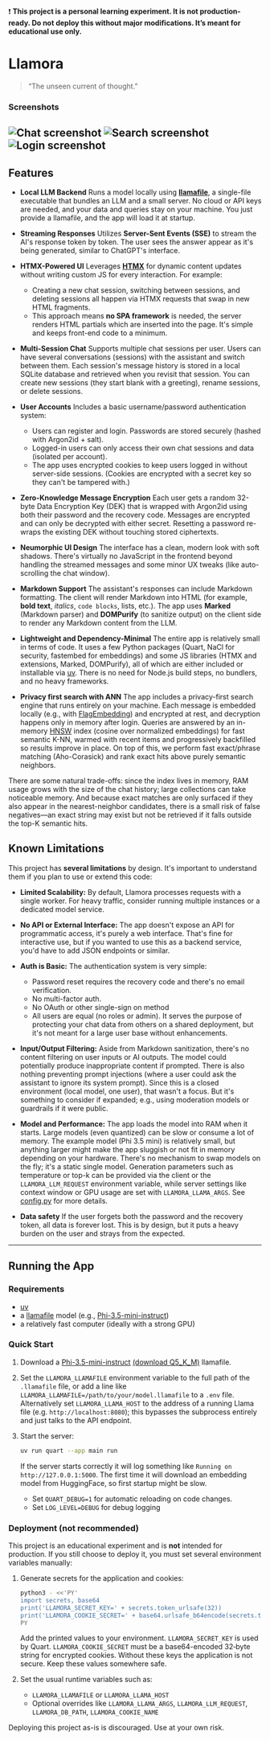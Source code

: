 ❗ **This project is a personal learning experiment. It is not production-ready. Do not deploy this without major modifications. It’s meant for educational use only.**

# Llamora

> “The unseen current of thought.”



### Screenshots

![Chat screenshot](./doc/screenshots/chat.png)
![Search screenshot](./doc/screenshots/search.png)
![Login screenshot](./doc/screenshots/login.png)
---

## Features

- **Local LLM Backend** Runs a model locally using [**llamafile**](https://github.com/Mozilla-Ocho/llamafile), a single-file executable that bundles an LLM and a small server. No cloud or API keys are needed, and your data and queries stay on your machine. You just provide a llamafile, and the app will load it at startup.

- **Streaming Responses** Utilizes **Server-Sent Events (SSE)** to stream the AI's response token by token. The user sees the answer appear as it's being generated, similar to ChatGPT's interface.

- **HTMX-Powered UI** Leverages [**HTMX**](https://htmx.org/) for dynamic content updates without writing custom JS for every interaction. For example:

  - Creating a new chat session, switching between sessions, and deleting sessions all happen via HTMX requests that swap in new HTML fragments.
  - This approach means **no SPA framework** is needed, the server renders HTML partials which are inserted into the page. It's simple and keeps front-end code to a minimum.

- **Multi-Session Chat** Supports multiple chat sessions per user. Users can have several conversations (sessions) with the assistant and switch between them. Each session's message history is stored in a local SQLite database and retrieved when you revisit that session. You can create new sessions (they start blank with a greeting), rename sessions, or delete sessions.

- **User Accounts**  Includes a basic username/password authentication system:

  - Users can register and login. Passwords are stored securely (hashed with Argon2id + salt).
  - Logged-in users can only access their own chat sessions and data (isolated per account).
  - The app uses encrypted cookies to keep users logged in without server-side sessions. (Cookies are encrypted with a secret key so they can't be tampered with.)

- **Zero-Knowledge Message Encryption** Each user gets a random 32-byte Data Encryption Key (DEK) that is wrapped with Argon2id using both their password and the recovery code. Messages are encrypted and can only be decrypted with either secret. Resetting a password re-wraps the existing DEK without touching stored ciphertexts.

- **Neumorphic UI Design** The interface has a clean, modern look with soft shadows. There's virtually no JavaScript in the frontend beyond handling the streamed messages and some minor UX tweaks (like auto-scrolling the chat window).

- **Markdown Support** The assistant's responses can include Markdown formatting. The client will render Markdown into HTML (for example, **bold text**, *italics*, `code blocks`, lists, etc.). The app uses **Marked** (Markdown parser) and **DOMPurify** (to sanitize output) on the client side to render any Markdown content from the LLM.

- **Lightweight and Dependency-Minimal** The entire app is relatively small in terms of code. It uses a few Python packages (Quart, NaCl for security, fastembed for embeddings) and some JS libraries (HTMX and extensions, Marked, DOMPurify), all of which are either included or installable via [uv](https://docs.astral.sh/uv/). There is no need for Node.js build steps, no bundlers, and no heavy frameworks.

- **Privacy first search with ANN** The app includes a privacy-first search engine that runs entirely on your machine. Each message is embedded locally (e.g., with [FlagEmbedding](https://huggingface.co/BAAI/bge-small-en-v1.5)) and encrypted at rest, and decryption happens only in memory after login. Queries are answered by an in-memory [HNSW](https://github.com/nmslib/hnswlib) index (cosine over normalized embeddings) for fast semantic K-NN, warmed with recent items and progressively backfilled so results improve in place. On top of this, we perform fast exact/phrase matching (Aho-Corasick) and rank exact hits above purely semantic neighbors.

There are some natural trade-offs: since the index lives in memory, RAM usage grows with the size of the chat history; large collections can take noticeable memory. And because exact matches are only surfaced if they also appear in the nearest-neighbor candidates, there is a small risk of false negatives—an exact string may exist but not be retrieved if it falls outside the top-K semantic hits.


## Known Limitations

This project has **several limitations** by design. It's important to understand them if you plan to use or extend this code:

- **Limited Scalability:** By default, Llamora processes requests with a single worker. For heavy traffic, consider running multiple instances or a dedicated model service.

- **No API or External Interface:** The app doesn't expose an API for programmatic access, it's purely a web interface. That's fine for interactive use, but if you wanted to use this as a backend service, you'd have to add JSON endpoints or similar.

- **Auth is Basic:** The authentication system is very simple:

  - Password reset requires the recovery code and there's no email verification.
  - No multi-factor auth.
  - No OAuth or other single-sign on method
  - All users are equal (no roles or admin). It serves the purpose of protecting your chat data from others on a shared deployment, but it's not meant for a large user base without enhancements.

- **Input/Output Filtering:** Aside from Markdown sanitization, there's no content filtering on user inputs or AI outputs. The model could potentially produce inappropriate content if prompted. There is also nothing preventing prompt injections (where a user could ask the assistant to ignore its system prompt). Since this is a closed environment (local model, one user), that wasn't a focus. But it's something to consider if expanded; e.g., using moderation models or guardrails if it were public.

- **Model and Performance:** The app loads the model into RAM when it starts. Large models (even quantized) can be slow or consume a lot of memory. The example model (Phi 3.5 mini) is relatively small, but anything larger might make the app sluggish or not fit in memory depending on your hardware. There's no mechanism to swap models on the fly; it's a static single model. Generation parameters such as temperature or top-k can be provided via the client or the ``LLAMORA_LLM_REQUEST`` environment variable, while server settings like context window or GPU usage are set with ``LLAMORA_LLAMA_ARGS``.
See [config.py](./config.py) for more details.

- **Data safety** If the user forgets both the password and the recovery token, all data is forever lost. This is by design, but it puts a heavy burden on the user and strays from the expected.
---

## Running the App

### Requirements

- [uv](https://docs.astral.sh/uv/)
- a [llamafile](https://github.com/Mozilla-Ocho/llamafile) model (e.g., [Phi-3.5-mini-instruct](https://huggingface.co/Mozilla/Phi-3-mini-4k-instruct-llamafile))
- a relatively fast computer (ideally with a strong GPU)

### Quick Start

1. Download a [Phi-3.5-mini-instruct](https://huggingface.co/microsoft/Phi-3.5-mini-instruct) [(download Q5_K_M)](https://huggingface.co/Mozilla/Phi-3-mini-4k-instruct-llamafile/resolve/main/Phi-3-mini-4k-instruct.Q5_K_M.llamafile) llamafile.
2. Set the `LLAMORA_LLAMAFILE` environment variable to the full path of the `.llamafile` file, or add a line like `LLAMORA_LLAMAFILE=/path/to/your/model.llamafile` to a `.env` file.
Alternatively set `LLAMORA_LLAMA_HOST` to the address of a running Llama file (e.g. `http://localhost:8080`); this bypasses the subprocess entirely and just talks to the API endpoint.

3. Start the server:

   ```bash
   uv run quart --app main run
   ```

   If the server starts correctly it will log something like `Running on http://127.0.0.1:5000`. The first time it will download an embedding model from HuggingFace, so first startup might be slow.

   - Set `QUART_DEBUG=1` for automatic reloading on code changes.
   - Set `LOG_LEVEL=DEBUG` for debug logging


### Deployment (not recommended)

This project is an educational experiment and is **not** intended for production. If you still choose to deploy it, you must set several environment variables manually:

1. Generate secrets for the application and cookies:

   ```bash
   python3 - <<'PY'
   import secrets, base64
   print('LLAMORA_SECRET_KEY=' + secrets.token_urlsafe(32))
   print('LLAMORA_COOKIE_SECRET=' + base64.urlsafe_b64encode(secrets.token_bytes(32)).decode())
   PY
   ```

   Add the printed values to your environment. `LLAMORA_SECRET_KEY` is used by Quart. `LLAMORA_COOKIE_SECRET` must be a base64-encoded 32‑byte string for encrypted cookies. Without these keys the application is not secure. Keep these values somewhere safe.

2. Set the usual runtime variables such as:

   - `LLAMORA_LLAMAFILE` or `LLAMORA_LLAMA_HOST`
   - Optional overrides like `LLAMORA_LLAMA_ARGS`, `LLAMORA_LLM_REQUEST`, `LLAMORA_DB_PATH`, `LLAMORA_COOKIE_NAME`

Deploying this project as-is is discouraged. Use at your own risk.
